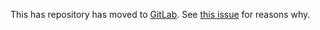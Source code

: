 This has repository has moved to [GitLab](https://gitlab.com/znicholls/netcdf-scm). See [this issue](https://github.com/znicholls/netcdf-scm/issues/115) for reasons why.
